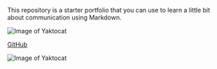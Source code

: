 This repository is a starter portfolio that you can use to learn a little bit about communication using Markdown.

![Image of Yaktocat](https://octodex.github.com/images/yaktocat.png)

[GitHub](http://github.com)

![Image of Yaktocat](https://octodex.github.com/images/yaktocat.png)
